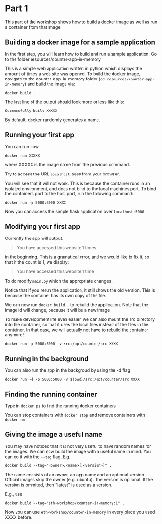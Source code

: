 # Part 1

This part of the workshop shows how to build a docker image as well as run a container from that image

## Building a docker image for a sample application

In the first step, you will learn how to build and run a sample application. Go to the folder resources/counter-app-in-memory

This is a simple web application written in python which displays the amount of times a web site was opened. To build the docker image, navigate to the counter-app-in-memory folder (`cd resources/counter-app-in-memory`) and build the image via:

```
docker build .
```

The last line of the output should look more or less like this:

```
Successfully built XXXXX
```

By default, docker randomly generates a name.


## Running your first app

You can run now

```
docker run XXXXX
```

where XXXXX is the image name from the previous command.

Try to access the URL `localhost:5000` from your browser.

You will see that it will not work. This is because the container runs in an isolated environment, and does not bind to the local machines port. To bind the containers port to the host port, run the following command:

```
docker run -p 5000:5000 XXXX
```

Now you can access the simple flask application over `localhost:5000`


## Modifying your first app

Currently the app will output:

> You have accessed this website 1 times

in the beginning. This is a gramatical error, and we would like to fix it, so that if the count is 1, we display:

> You have accessed this website 1 time

To do modify `main.py` which the appropriate changes.


Notice that if you rerun the application, it still shows the old version. This is because the container has its own copy of the file. 

We can now run `docker build .` to rebuild the application. Note that the image id will change, because it will be a new image

To make development life even easier, we can also mount the src directory into the container, so that it uses the local files instead of the files in the container. In that case, we will actually not have to rebuild the container anymore!

```
docker run -p 5000:5000 -v src:/opt/counter/src XXXX
```

## Running in the background

You can also run the app in the backgroud by using the -d flag

```
docker run -d -p 5000:5000 -v $(pwd)/src:/opt/counter/src XXXX
```

## Finding the running container

Type in `docker ps` to find the running docker containers

You can stop containers with `docker stop` and remove containers with `docker rm`

## Giving the image a useful name

You may have noticed that it is not very useful to have random names for the images. We can now build the image with a useful name in mind. You can do it with the `--tag` flag. E.g.

```
docker build --tag="<owner>/<name>[:<version>]" .
```

The name consists of an owner, an app name and an optional version. Official images skip the owner (e.g. ubuntu). The version is optional. If the version is ommited, then "latest" is used as a version.

E.g., use

```
docker build --tag="eth-workshop/counter-in-memory:1" .
```

Now you can use `eth-workshop/counter-in-memory` in every place you used XXXX before.
